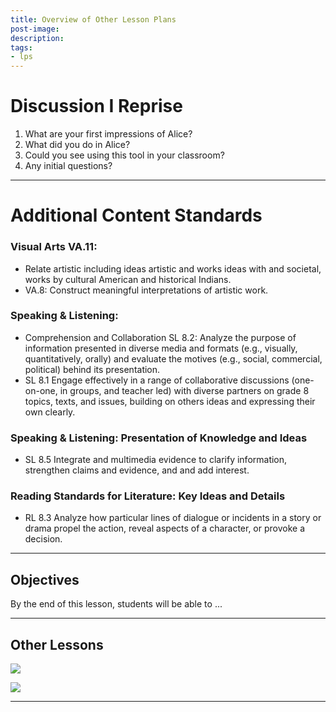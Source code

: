 ```yaml
---
title: Overview of Other Lesson Plans
post-image:
description:
tags:
- lps
---
```


# Discussion I Reprise

1. What are your first impressions of Alice?
2. What did you do in Alice?
3. Could you see using this tool in your classroom?
4. Any initial questions?

---

# Additional Content Standards

### Visual Arts VA.11:
* Relate  artistic including ideas artistic and works ideas with and societal, works by cultural American and historical Indians.
* VA.8: Construct meaningful interpretations of artistic work.

### Speaking & Listening:
* Comprehension and Collaboration SL 8.2: Analyze the purpose of information presented in diverse media and formats (e.g., visually, quantitatively, orally) and evaluate the motives (e.g., social, commercial, political) behind its presentation.
* SL 8.1 Engage effectively in a range of collaborative discussions (one-on-one, in groups, and teacher led) with diverse partners on grade 8 topics, texts, and issues, building on others ideas and expressing their own clearly.
### Speaking & Listening: Presentation of Knowledge and Ideas
* SL 8.5 Integrate  and multimedia evidence to clarify information, strengthen claims and evidence,  and and  add interest.
### Reading Standards for Literature: Key Ideas and Details
* RL 8.3 Analyze how particular lines of dialogue or incidents in a story or drama propel the action, reveal aspects of a character, or provoke  a decision.

---

## Objectives

By the end of this lesson, students will be able to ...

---

## Other Lessons

![](https://montanastorytelling.github.io/beaded-bag-trainings/assets/images/starter_world.jpg)

![](https://montanastorytelling.github.io/beaded-bag-trainings/assets/images/display-image.jpeg)

---
